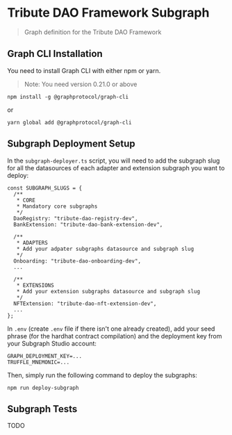 # Tribute DAO Framework Subgraph

> Graph definition for the Tribute DAO Framework

## Graph CLI Installation

You need to install Graph CLI with either npm or yarn.

> Note: You need version 0.21.0 or above

```
npm install -g @graphprotocol/graph-cli
```

or

```
yarn global add @graphprotocol/graph-cli
```

## Subgraph Deployment Setup

In the `subgraph-deployer.ts` script, you will need to add the subgraph slug for all the datasources of each adapter and extension subgraph you want to deploy:

```
const SUBGRAPH_SLUGS = {
  /**
   * CORE
   * Mandatory core subgraphs
   */
  DaoRegistry: "tribute-dao-registry-dev",
  BankExtension: "tribute-dao-bank-extension-dev",

  /**
   * ADAPTERS
   * Add your adpater subgraphs datasource and subgraph slug
   */
  Onboarding: "tribute-dao-onboarding-dev",
  ...

  /**
   * EXTENSIONS
   * Add your extension subgraphs datasource and subgraph slug
   */
  NFTExtension: "tribute-dao-nft-extension-dev",
  ...
};
```

In `.env` (create `.env` file if there isn't one already created), add your seed phrase (for the hardhat contract compilation) and the deployment key from your Subgraph Studio account:

```
GRAPH_DEPLOYMENT_KEY=...
TRUFFLE_MNEMONIC=...
```

Then, simply run the following command to deploy the subgraphs:

```
npm run deploy-subgraph
```

## Subgraph Tests

TODO
